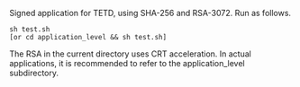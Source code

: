 Signed application for TETD, using SHA-256 and RSA-3072. Run as follows.

```
sh test.sh
[or cd application_level && sh test.sh]
```

The RSA in the current directory uses CRT acceleration. In actual applications, it is recommended to refer to the application\_level subdirectory.
